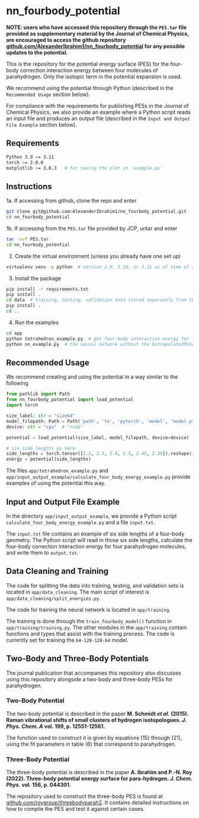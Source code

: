 # nn_fourbody_potential

**NOTE: users who have accessed this repository through the `PES.tar` file provided as supplementary material by the Journal of Chemical Physics, are encouraged to access the github repository [github.com/AlexanderIbrahim1/nn_fourbody_potential](https://github.com/AlexanderIbrahim1/nn_fourbody_potential) for any possible updates to the potential.**

This is the repository for the potential energy surface (PES) for the four-body correction interaction energy between four molecules of parahydrogen. Only the isotopic term in the potential expansion is used.

We recommend using the potential through Python (described in the `Recommended Usage` section below).

For compliance with the requirements for publishing PESs in the Journal of Chemical Physics, we also provide an example where a Python script reads an input file and produces an output file (described in the `Input and Output File Example` section below).


## Requirements
```bash
Python 3.9 <= 3.11
torch >= 2.0.0
matplotlib >= 3.8.3   # for seeing the plot in `example.py`
```


## Instructions
1a. If accessing from github, clone the repo and enter
```bash
git clone git@github.com:AlexanderIbrahim1/nn_fourbody_potential.git
cd nn_fourbody_potential
```
1b. If accessing from the `PES.tar` file provided by JCP, untar and enter
```bash
tar -xvf PES.tar
cd nn_fourbody_potential
```

2. Create the virtual environment (unless you already have one set up)
```bash
virtualenv venv -p python  # version 3.9, 3.10, or 3.11 as of time of release
```

3. Install the package
```bash
pip install -r requirements.txt
pip install .
cd data  # training, testing, validation data stored separately from the source code
pip install .
cd ..
```

4. Run the examples
```bash
cd app
python tetrahedron_example.py  # get four-body interaction energy for the tetrahedron geometry
python nn_example.py  # the neural network without the ExtrapolatedPotential wrapper
```


## Recommended Usage
We recommend creating and using the potential in a way similar to the following
```py
from pathlib import Path
from nn_fourbody_potential import load_potential
import torch

size_label: str = "size64"
model_filepath: Path = Path('path', 'to', 'pytorch', 'model', 'model.pth')
device: str = "cpu"  # "cuda"

potential = load_potential(size_label, model_filepath, device=device)

# six side lengths go here
side_lengths = torch.tensor([2.2, 2.3, 2.4, 2.5, 2.45, 2.35]).reshape(1, 6).to(device)
energy = potential(side_lengths)
```

The files `app/tetrahedron_example.py` and `app/input_output_example/calculate_four_body_energy_example.py` provide examples of using the potential this way.


## Input and Output File Example
In the directory `app/input_output_example`, we provide a Python script `calculate_four_body_energy_example.py` and a file `input.txt`.

The `input.txt` file contains an example of six side lengths of a four-body geometry.
The Python script will read in those six side lengths, calculate the four-body correction interaction energy for four parahydrogen molecules, and write them to `output.txt`.


## Data Cleaning and Training
The code for splitting the data into training, testing, and validation sets is located in `app/data_cleaning`. The main script of interest is `app/data_cleaning/split_energies.py`.

The code for training the neural network is located in `app/training`.

The training is done through the `train_fourbody_model()` function in `app/training/training.py`. The other modules in the `app/training` contain functions and types that assist with the training process. The code is currently set for training the `64-128-128-64` model.


## Two-Body and Three-Body Potentials
The journal publication that accompanies this repository also discusses using this repository alongside a two-body and three-body PESs for parahydrogen.

### Two-Body Potential
The two-body potential is described in the paper **M. Schmidt *et al.* (2015). Raman vibrational shifts of small clusters of hydrogen isotopologues. *J. Phys. Chem. A* vol. 199, p. 12551-12561.**

The function used to construct it is given by equations (15) through (21), using the fit parameters in table (6) that correspond to parahydrogen.

### Three-Body Potential
The three-body potential is described in the paper **A. Ibrahim and P.-N. Roy (2022). Three-body potential energy surface for para-hydrogen. *J. Chem. Phys.* vol. 156, p. 044301.**

The repository used to construct the three-body PES is found at [github.com/roygroup/threebodyparah2](https://github.com/roygroup/threebodyparah2). It contains detailed instructions on how to compile the PES and test it against certain cases. 
